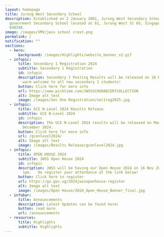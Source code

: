 ```yaml
---
layout: homepage
title: Jurong West Secondary School
description: Established on 2 January 2001, Jurong West Secondary School is a
  government Secondary School located at 61, Jurong West St 65, Singapore
  648348.
image: /images/VMV/jwss school crest.png
permalink: /
notification: ""
sections:
  - hero:
      background: /images/Highlights/website_banner_v2.gif
  - infopic:
      title: Secondary 1 Registration 2024
      subtitle: Secondary 1 Registration
      id: infopic
      description: Secondary 1 Posting Results will be released on 18 December 2024. A
        warm welcome to all new secondary 1 students!
      button: Click here for more info
      url: https://www.picktime.com/JWSSSCHGRADCERTCOLLECTION
      alt: Image alt text
      image: /images/Sec One Registration/sec1reg2025.jpg
  - infopic:
      title: GCE N-Level 2024 Results Release
      subtitle: GCE N-Level 2024
      id: infopic
      description: The GCE N-Level 2024 results will be released on Monday, 16
        December 2024.
      button: Click here for more info
      url: /gcenlevel2024/
      alt: Image alt text
      image: /images/Results Release/gcenlevel2024.jpg
  - infopic:
      title: OPEN HOUSE 2024
      subtitle: JWSS Open House 2024
      id: infopic
      description: JWSS will be having our Open House 2024 on 16 Nov 2024 from 9am -
        1pm.   Do register your attendance at the link below!
      button: Click here to register
      url: https://go.gov.sg/2024jwssopenhouse-register
      alt: Image alt text
      image: /images/Open House/2024_Open_House_Banner_final.jpg
  - infobar:
      title: Announcements
      description: Latest Updates can be found here!
      button: read more
      url: /announcements
  - resources:
      title: Highlights
      subtitle: Highlights
---
```

